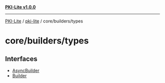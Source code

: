 [**PKI-Lite v1.0.0**](../../../../README.md)

---

[PKI-Lite](../../../../README.md) / [pki-lite](../../../README.md) / core/builders/types

# core/builders/types

## Interfaces

- [AsyncBuilder](interfaces/AsyncBuilder.md)
- [Builder](interfaces/Builder.md)
